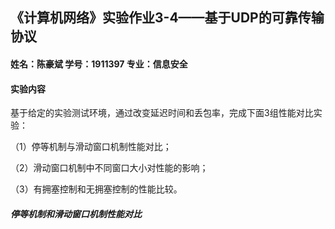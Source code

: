## 《计算机网络》实验作业3-4——基于UDP的可靠传输协议

#### 姓名：陈豪斌    学号：1911397    专业：信息安全

#### 实验内容

基于给定的实验测试环境，通过改变延迟时间和丢包率，完成下面3组性能对比实验：

（1）停等机制与滑动窗口机制性能对比；

（2）滑动窗口机制中不同窗口大小对性能的影响；

（3）有拥塞控制和无拥塞控制的性能比较。



##### 停等机制和滑动窗口机制性能对比

